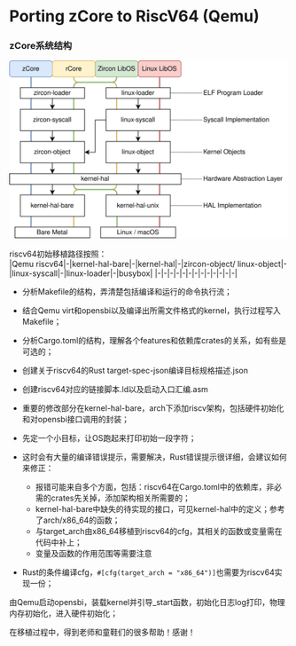 # Porting zCore to RiscV64 (Qemu)

### zCore系统结构
![](./structure.svg)

riscv64初始移植路径按照：<br>
|Qemu riscv64|-|kernel-hal-bare|-|kernel-hal|-|zircon-object/ linux-object|-|linux-syscall|-|linux-loader|-|busybox|
|-|-|-|-|-|-|-|-|-|-|-|-|-|


* 分析Makefile的结构，弄清楚包括编译和运行的命令执行流；
* 结合Qemu virt和opensbi以及编译出所需文件格式的kernel，执行过程写入Makefile；

* 分析Cargo.toml的结构，理解各个features和依赖库crates的关系，如有些是可选的；
* 创建关于riscv64的Rust target-spec-json编译目标规格描述.json
* 创建riscv64对应的链接脚本.ld以及启动入口汇编.asm

* 重要的修改部分在kernel-hal-bare，arch下添加riscv架构，包括硬件初始化和对opensbi接口调用的封装；

* 先定一个小目标，让OS跑起来打印初始一段字符；
* 这时会有大量的编译错误提示，需要解决，Rust错误提示很详细，会建议如何来修正：
  - 报错可能来自多个方面，包括：riscv64在Cargo.toml中的依赖库，非必需的crates先关掉，添加架构相关所需要的；
  - kernel-hal-bare中缺失的待实现的接口，可见kernel-hal中的定义；参考了arch/x86_64的函数；
  - 与target_arch由x86_64移植到riscv64的cfg，其相关的函数或变量需在代码中补上；
  - 变量及函数的作用范围等需要注意

* Rust的条件编译cfg，`#[cfg(target_arch = "x86_64")]`也需要为riscv64实现一份；

由Qemu启动opensbi，装载kernel并引导_start函数，初始化日志log打印，物理内存初始化，进入硬件初始化；




在移植过程中，得到老师和童鞋们的很多帮助！感谢！
